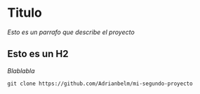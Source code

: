 # Titulo

_Esto es un parrafo que describe el proyecto_

## Esto es un H2

_Blablabla_

```
git clone https://github.com/Adrianbelm/mi-segundo-proyecto
```